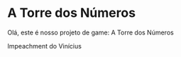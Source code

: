 # A Torre dos Números
Olá, este é nosso projeto de game: A Torre dos Números















































Impeachment do Vinícius
